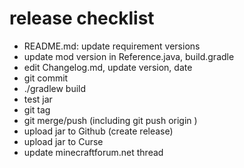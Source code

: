 release checklist
=================
- README.md: update requirement versions
- update mod version in Reference.java, build.gradle
- edit Changelog.md, update version, date
- git commit
- ./gradlew build
- test jar
- git tag
- git merge/push (including git push origin <tag>)
- upload jar to Github (create release)
- upload jar to Curse
- update minecraftforum.net thread
